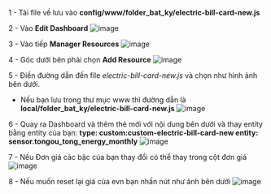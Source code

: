 
1 - Tải file về lưu vào **config/www/folder_bat_ky/electric-bill-card-new.js**

2 - Vào **Edit Dashboard**
![image](https://github.com/user-attachments/assets/1908c1d4-c04f-47f5-99bb-923c08c9e76c)

3 - Vào tiếp **Manager Resources**
![image](https://github.com/user-attachments/assets/533f94c7-b45c-40d1-b6e2-b3217c29a6a8)

4 - Góc dưới bên phải chọn **Add Resource**
![image](https://github.com/user-attachments/assets/814282c1-9c71-43d8-90ca-c36d6c90f677)

5 - Điền đường dẫn đến file _electric-bill-card-new.js_ và chọn như hình ảnh bên dưới.
  - Nếu bạn lưu trong thư mục www thì đường dẫn là **local/folder_bat_ky/electric-bill-card-new.js**
![image](https://github.com/user-attachments/assets/41688c2b-1859-4391-9a3e-9db362d0af8e)

6 -  Quay ra Dashboard và thêm thẻ mới với nội dung bên dưới và thay entity bằng entity của bạn:
**type: custom:custom-electric-bill-card-new
entity: sensor.tongou_tong_energy_monthly**
![image](https://github.com/user-attachments/assets/c49a22b9-ba28-4786-942a-17a3fd92ac98)

7 - Nếu Đơn giá các bậc của bạn thay đổi có thể thay trong cột đơn giá
![image](https://github.com/user-attachments/assets/5a82c070-d932-4049-b144-5aa02a5ddf97)

8 - Nếu muốn reset lại giá của evn bạn nhấn nút như ảnh bên dưới
![image](https://github.com/user-attachments/assets/0e465fdc-e706-4e80-92b8-e918a8955024)

